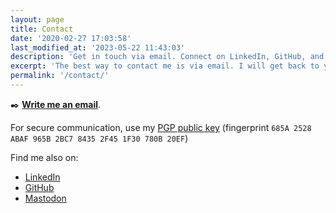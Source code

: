 ```yaml
---
layout: page
title: Contact
date: '2020-02-27 17:03:58'
last_modified_at: '2023-05-22 11:43:03'
description: 'Get in touch via email. Connect on LinkedIn, GitHub, and Mastodon.'
excerpt: 'The best way to contact me is via email. I will get back to you in a few days.'
permalink: '/contact/'
---
```

<div class="my-5">
  <p class="text-center">✒️ <a href="mailto:contacts@silviamaggidesign.com"><strong>Write me an email</strong></a>.</p>
</div>

For secure communication, use my [PGP public key](/assets/files/key.pub) (fingerprint `685A 2528 ABAF 965B 2BC7 8435 2F45 1F30 780B 20EF`)

Find me also on:

- [LinkedIn](https://www.linkedin.com/in/silviamaggi/)
- [GitHub](https://github.com/silviamaggi)
- [Mastodon](https://indieweb.social/@silviamaggi)